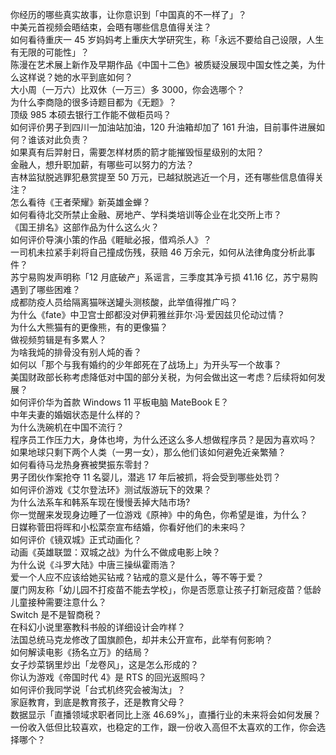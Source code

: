 你经历的哪些真实故事，让你意识到「中国真的不一样了」？  
中美元首视频会晤结束，会晤有哪些信息值得关注？  
如何看待重庆一 45 岁妈妈考上重庆大学研究生，称「永远不要给自己设限，人生有无限的可能性」？  
陈漫在艺术展上新作及早期作品《中国十二色》被质疑没展现中国女性之美，为什么这样说？她的水平到底如何？  
大小周（一万六）比双休（一万三）多 3000，你会选哪个？  
为什么李商隐的很多诗题目都为《无题》？  
顶级 985 本硕去银行工作能不做柜员吗？  
如何评价男子到四川一加油站加油，120 升油箱却加了 161 升油，目前事件进展如何？谁该对此负责？  
如果真有后羿射日，需要怎样材质的箭才能摧毁恒星级别的太阳？  
金融人，想升职加薪，有哪些可以努力的方法？  
吉林监狱脱逃罪犯悬赏提至 50 万元，已越狱脱逃近一个月，还有哪些信息值得关注？  
怎么看待《王者荣耀》新英雄金蝉？  
如何看待北交所禁止金融、房地产、学科类培训等企业在北交所上市？  
《国王排名》这部作品为什么这么火？  
如何评价导演小策的作品《睚眦必报，借鸡杀人》？  
一司机未拉紧手刹将自己撞成伤残，获赔 46 万余元，如何从法律角度分析此事件？  
苏宁易购发声明称「12 月底破产」系谣言，三季度其净亏损 41.16 亿，苏宁易购遇到了哪些困难？  
成都防疫人员给隔离猫咪送罐头测核酸，此举值得推广吗？  
为什么《fate》中卫宫士郎都没对伊莉雅丝菲尔·冯·爱因兹贝伦动过情？  
为什么大熊猫有的更像熊，有的更像猫？  
做视频剪辑是有多累人？  
为啥我炖的排骨没有别人炖的香？  
如何以「那个与我有婚约的少年郎死在了战场上」为开头写一个故事？  
美国财政部长称考虑降低对中国的部分关税，为何会做出这一考虑？后续将如何发展？  
如何评价华为首款 Windows 11 平板电脑 MateBook E？  
中年夫妻的婚姻状态是什么样的？  
为什么洗碗机在中国不流行？  
程序员工作压力大，身体也垮，为什么还这么多人想做程序员？是因为喜欢吗？  
如果地球只剩下两个人类（一男一女），那么他们该如何避免近亲繁殖？  
如何看待马龙热身赛被樊振东零封？  
男子团伙作案抢夺 11 名婴儿，潜逃 17 年后被抓，将会受到哪些处罚？  
如何评价游戏《艾尔登法环》测试版游玩下的效果？  
为什么法系车和韩系车现在慢慢丢掉大陆市场?  
你一觉醒来发现身边睡了一位游戏《原神》中的角色，你希望是谁，为什么？  
日媒称菅田将晖和小松菜奈宣布结婚，你看好他们的未来吗？  
如何评价《镜双城》正式动画化？  
动画《英雄联盟：双城之战》为什么不做成电影上映？  
为什么说《斗罗大陆》中唐三操纵霍雨浩？  
爱一个人应不应该给她买钻戒？钻戒的意义是什么，等不等于爱？  
厦门网友称「幼儿园不打疫苗不能去学校」，你是否愿意让孩子打新冠疫苗？低龄儿童接种需要注意什么？  
Switch 是不是智商税？  
在科幻小说里塞教科书般的详细设计会咋样？  
法国总统马克龙修改了国旗颜色，却并未公开宣布，此举有何影响？  
如何解读电影《扬名立万》的结局？  
女子炒菜锅里炒出「龙卷风」，这是怎么形成的？  
你认为游戏《帝国时代 4》是 RTS 的回光返照吗？  
如何评价我同学说「台式机终究会被淘汰」？  
家庭教育，到底是教育孩子，还是教育父母？  
数据显示「直播领域求职者同比上涨 46.69%」，直播行业的未来将会如何发展？  
一份收入低但比较喜欢，也稳定的工作，跟一份收入高但不太喜欢的工作，你会选择哪个？  
